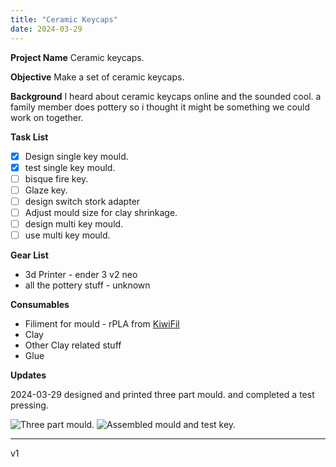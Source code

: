 ```yaml
---
title: "Ceramic Keycaps"
date: 2024-03-29
---
```


**Project Name**
Ceramic keycaps.

**Objective**
Make a set of ceramic keycaps.

**Background**
I heard about ceramic keycaps online and the sounded cool. a family member does pottery so i thought it might be something we could work on together.

**Task List**
- [x] Design single key mould.
- [x] test single key mould.
- [ ] bisque fire key.
- [ ] Glaze key.
- [ ] design switch stork adapter
- [ ] Adjust mould size for clay shrinkage.
- [ ] design multi key mould.
- [ ] use multi key mould.

**Gear List**
- 3d Printer - ender 3 v2 neo
- all the pottery stuff - unknown

**Consumables**
- Filiment for mould - rPLA from <a href="https://www.kiwifil.shop/">KiwiFil</a>
- Clay
- Other Clay related stuff
- Glue 

**Updates**

2024-03-29
designed and printed three part mould. and completed a test pressing.

<img src="{{site.baseurl | prepend: site.url}}assets/IMG_4490.JPG" alt="Three part mould." />
<img src="{{site.baseurl | prepend: site.url}}assets/IMG_4490-COLLAGE.jpg" alt="Assembled mould and test key." />



---
v1